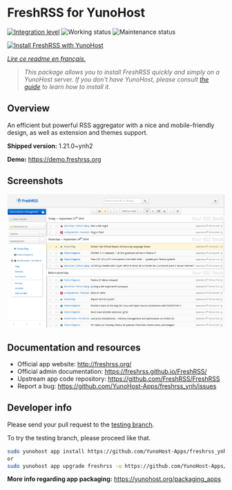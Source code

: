 <!--
N.B.: This README was automatically generated by https://github.com/YunoHost/apps/tree/master/tools/README-generator
It shall NOT be edited by hand.
-->

# FreshRSS for YunoHost

[![Integration level](https://dash.yunohost.org/integration/freshrss.svg)](https://dash.yunohost.org/appci/app/freshrss) ![Working status](https://ci-apps.yunohost.org/ci/badges/freshrss.status.svg) ![Maintenance status](https://ci-apps.yunohost.org/ci/badges/freshrss.maintain.svg)

[![Install FreshRSS with YunoHost](https://install-app.yunohost.org/install-with-yunohost.svg)](https://install-app.yunohost.org/?app=freshrss)

*[Lire ce readme en français.](./README_fr.md)*

> *This package allows you to install FreshRSS quickly and simply on a YunoHost server.
If you don't have YunoHost, please consult [the guide](https://yunohost.org/#/install) to learn how to install it.*

## Overview

An efficient but powerful RSS aggregator with a nice and mobile-friendly design, as well as extension and themes support.


**Shipped version:** 1.21.0~ynh2

**Demo:** https://demo.freshrss.org

## Screenshots

![Screenshot of FreshRSS](./doc/screenshots/screenshot.png)

## Documentation and resources

* Official app website: <http://freshrss.org/>
* Official admin documentation: <https://freshrss.github.io/FreshRSS/>
* Upstream app code repository: <https://github.com/FreshRSS/FreshRSS>
* Report a bug: <https://github.com/YunoHost-Apps/freshrss_ynh/issues>

## Developer info

Please send your pull request to the [testing branch](https://github.com/YunoHost-Apps/freshrss_ynh/tree/testing).

To try the testing branch, please proceed like that.

``` bash
sudo yunohost app install https://github.com/YunoHost-Apps/freshrss_ynh/tree/testing --debug
or
sudo yunohost app upgrade freshrss -u https://github.com/YunoHost-Apps/freshrss_ynh/tree/testing --debug
```

**More info regarding app packaging:** <https://yunohost.org/packaging_apps>

